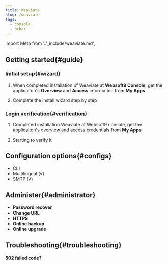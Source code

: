 ```yaml
---
title: Weaviate
slug: /weaviate
tags:
  - console
  - other
---
```


import Meta from './_include/weaviate.md';

<Meta name="meta" />

## Getting started{#guide}

### Initial setup{#wizard}

1. When completed installation of Weaviate at **Websoft9 Console**, get the applicaiton's **Overview** and **Access** information from **My Apps**  

2. Complete the install wizard step by step

### Login verification{#verification}

1. Completed installation Weaviate at Websoft9 console, get the applicaiton's overview and access credentials from **My Apps**  

2. Starting to verify it

## Configuration options{#configs}

- CLI
- Multilingual (√)
- SMTP (√)

## Administer{#administrator}

- **Password recover**
- **Change URL**
- **HTTPS**
- **Online backup**
- **Online upgrade**

## Troubleshooting{#troubleshooting}

#### 502 failed code?